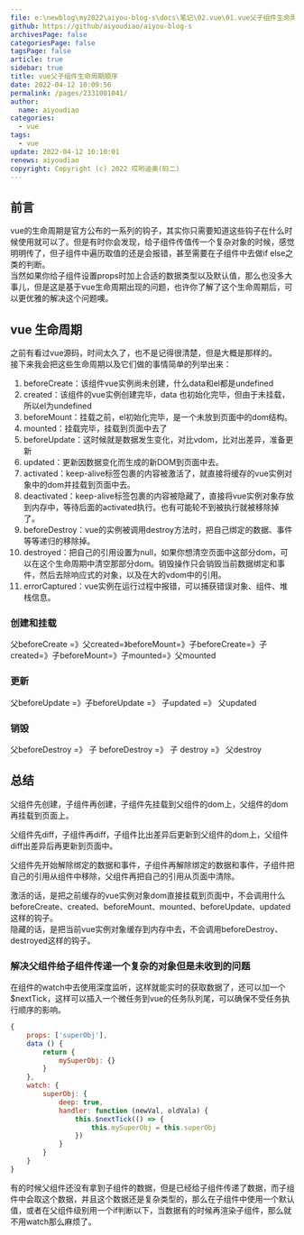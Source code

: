 ```yaml
---
file: e:\newblog\my2022\aiyou-blog-s\docs\笔记\02.vue\01.vue父子组件生命周期顺序.md
github: https://github/aiyoudiao/aiyou-blog-s
archivesPage: false
categoriesPage: false
tagsPage: false
article: true
sidebar: true
title: vue父子组件生命周期顺序
date: 2022-04-12 10:09:56
permalink: /pages/2331001041/
author: 
  name: aiyoudiao
categories: 
  - vue
tags: 
  - vue
update: 2022-04-12 10:10:01
renews: aiyoudiao
copyright: Copyright (c) 2022 哎哟迪奥(码二)
---
```


## 前言

vue的生命周期是官方公布的一系列的钩子，其实你只需要知道这些钩子在什么时候使用就可以了。但是有时你会发现，给子组件传值传一个复杂对象的时候，感觉明明传了，但子组件中遍历取值的还是会报错，甚至需要在子组件中去做if else之类的判断。  
当然如果你给子组件设置props时加上合适的数据类型以及默认值，那么也没多大事儿，但是这是基于vue生命周期出现的问题，也许你了解了这个生命周期后，可以更优雅的解决这个问题噢。

## vue 生命周期

之前有看过vue源码，时间太久了，也不是记得很清楚，但是大概是那样的。  
接下来我会把这些生命周期以及它们做的事情简单的列举出来：

1. beforeCreate：该组件vue实例尚未创建，什么data和el都是undefined
2. created：该组件的vue实例创建完毕，data 也初始化完毕，但由于未挂载，所以el为undefined
3. beforeMount：挂载之前，el初始化完毕，是一个未放到页面中的dom结构。
4. mounted：挂载完毕，挂载到页面中去了
5. beforeUpdate：这时候就是数据发生变化，对比vdom，比对出差异，准备更新
6. updated：更新因数据变化而生成的新DOM到页面中去。
7. activated：keep-alive标签包裹的内容被激活了，就直接将缓存的vue实例对象中的dom并挂载到页面中去。
8. deactivated：keep-alive标签包裹的内容被隐藏了，直接将vue实例对象存放到内存中，等待后面的activated执行。也有可能轮不到被执行就被移除掉了。
9. beforeDestroy：vue的实例被调用destroy方法时，把自己绑定的数据、事件等等递归的移除掉。
10. destroyed：把自己的引用设置为null，如果你想清空页面中这部分dom，可以在这个生命周期中清空那部分dom。销毁操作只会销毁当前数据绑定和事件，然后去除响应式的对象，以及在大的vdom中的引用。
11. errorCaptured：vue实例在运行过程中报错，可以捕获错误对象、组件、堆栈信息。

### 创建和挂载

父beforeCreate =》父created=》beforeMount=》子beforeCreate=》子created=》子beforeMount=》子mounted=》父mounted

### 更新

父beforeUpdate =》子beforeUpdate =》 子updated =》 父updated

### 销毁

父beforeDestroy =》 子 beforeDestroy =》 子 destroy =》 父destroy

## 总结

父组件先创建，子组件再创建，子组件先挂载到父组件的dom上，父组件的dom再挂载到页面上。

父组件先diff，子组件再diff，子组件比出差异后更新到父组件的dom上，父组件diff出差异后再更新到页面中。

父组件先开始解除绑定的数据和事件，子组件再解除绑定的数据和事件，子组件把自己的引用从组件中移除，父组件再把自己的引用从页面中清除。

激活的话，是把之前缓存的vue实例对象dom直接挂载到页面中，不会调用什么beforeCreate、created、beforeMount、mounted、beforeUpdate、updated 这样的钩子。  
隐藏的话，是把当前vue实例对象缓存到内存中去，不会调用beforeDestroy、destroyed这样的钩子。


### 解决父组件给子组件传递一个复杂的对象但是未收到的问题

在组件的watch中去使用深度监听，这样就能实时的获取数据了，还可以加一个$nextTick，这样可以插入一个微任务到vue的任务队列尾，可以确保不受任务执行顺序的影响。

```js
{
    props: ['superObj'],
    data () {
        return {
            mySuperObj: {}
        }
    },
    watch: {
        superObj: {
            deep: true,
            handler: function (newVal, oldVala) {
                this.$nextTick(() => {
                    this.mySuperObj = this.superObj
                })
            }
        }
    }
}
```

有的时候父组件还没有拿到子组件的数据，但是已经给子组件传递了数据，而子组件中会取这个数据，并且这个数据还是复杂类型的，那么在子组件中使用一个默认值，或者在父组件级别用一个if判断以下，当数据有的时候再渲染子组件，那么就不用watch那么麻烦了。

